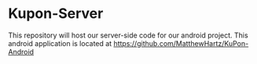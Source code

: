 # Kupon-Server
This repository will host our server-side code for our android project.  This android application is located at
https://github.com/MatthewHartz/KuPon-Android
